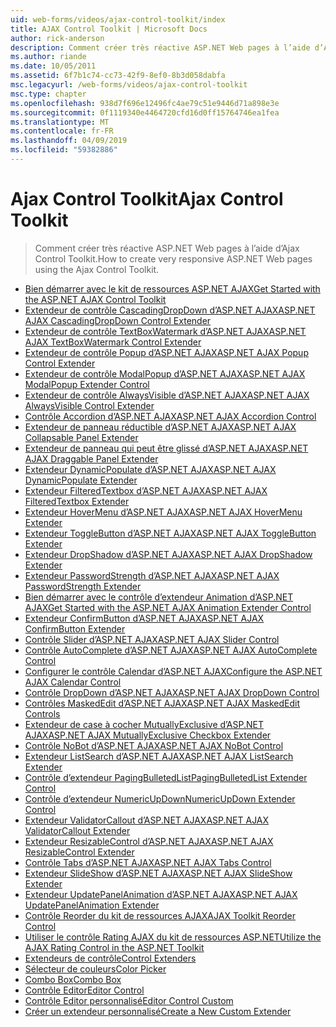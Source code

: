```yaml
---
uid: web-forms/videos/ajax-control-toolkit/index
title: AJAX Control Toolkit | Microsoft Docs
author: rick-anderson
description: Comment créer très réactive ASP.NET Web pages à l’aide d’Ajax Control Toolkit.
ms.author: riande
ms.date: 10/05/2011
ms.assetid: 6f7b1c74-cc73-42f9-8ef0-8b3d058dabfa
msc.legacyurl: /web-forms/videos/ajax-control-toolkit
msc.type: chapter
ms.openlocfilehash: 938d7f696e12496fc4ae79c51e9446d71a898e3e
ms.sourcegitcommit: 0f1119340e4464720cfd16d0ff15764746ea1fea
ms.translationtype: MT
ms.contentlocale: fr-FR
ms.lasthandoff: 04/09/2019
ms.locfileid: "59382886"
---
```

# <a name="ajax-control-toolkit"></a><span data-ttu-id="a1d1b-103">Ajax Control Toolkit</span><span class="sxs-lookup"><span data-stu-id="a1d1b-103">Ajax Control Toolkit</span></span>

> <span data-ttu-id="a1d1b-104">Comment créer très réactive ASP.NET Web pages à l’aide d’Ajax Control Toolkit.</span><span class="sxs-lookup"><span data-stu-id="a1d1b-104">How to create very responsive ASP.NET Web pages using the Ajax Control Toolkit.</span></span>


- [<span data-ttu-id="a1d1b-105">Bien démarrer avec le kit de ressources ASP.NET AJAX</span><span class="sxs-lookup"><span data-stu-id="a1d1b-105">Get Started with the ASP.NET AJAX Control Toolkit</span></span>](how-do-i-get-started-with-the-aspnet-ajax-control-toolkit.md)
- [<span data-ttu-id="a1d1b-106">Extendeur de contrôle CascadingDropDown d’ASP.NET AJAX</span><span class="sxs-lookup"><span data-stu-id="a1d1b-106">ASP.NET AJAX CascadingDropDown Control Extender</span></span>](how-do-i-use-the-aspnet-ajax-cascadingdropdown-control-extender.md)
- [<span data-ttu-id="a1d1b-107">Extendeur de contrôle TextBoxWatermark d’ASP.NET AJAX</span><span class="sxs-lookup"><span data-stu-id="a1d1b-107">ASP.NET AJAX TextBoxWatermark Control Extender</span></span>](how-do-i-use-the-aspnet-ajax-textboxwatermark-control-extender.md)
- [<span data-ttu-id="a1d1b-108">Extendeur de contrôle Popup d’ASP.NET AJAX</span><span class="sxs-lookup"><span data-stu-id="a1d1b-108">ASP.NET AJAX Popup Control Extender</span></span>](how-do-i-use-the-aspnet-ajax-popup-control-extender.md)
- [<span data-ttu-id="a1d1b-109">Extendeur de contrôle ModalPopup d’ASP.NET AJAX</span><span class="sxs-lookup"><span data-stu-id="a1d1b-109">ASP.NET AJAX ModalPopup Extender Control</span></span>](how-do-i-use-the-aspnet-ajax-modalpopup-extender-control.md)
- [<span data-ttu-id="a1d1b-110">Extendeur de contrôle AlwaysVisible d’ASP.NET AJAX</span><span class="sxs-lookup"><span data-stu-id="a1d1b-110">ASP.NET AJAX AlwaysVisible Control Extender</span></span>](how-do-i-use-the-aspnet-ajax-alwaysvisible-control-extender.md)
- [<span data-ttu-id="a1d1b-111">Contrôle Accordion d’ASP.NET AJAX</span><span class="sxs-lookup"><span data-stu-id="a1d1b-111">ASP.NET AJAX Accordion Control</span></span>](how-do-i-use-the-aspnet-ajax-accordion-control.md)
- [<span data-ttu-id="a1d1b-112">Extendeur de panneau réductible d’ASP.NET AJAX</span><span class="sxs-lookup"><span data-stu-id="a1d1b-112">ASP.NET AJAX Collapsable Panel Extender</span></span>](how-do-i-use-the-aspnet-ajax-collapsable-panel-extender.md)
- [<span data-ttu-id="a1d1b-113">Extendeur de panneau qui peut être glissé d’ASP.NET AJAX</span><span class="sxs-lookup"><span data-stu-id="a1d1b-113">ASP.NET AJAX Draggable Panel Extender</span></span>](how-do-i-use-the-aspnet-ajax-draggable-panel-extender.md)
- [<span data-ttu-id="a1d1b-114">Extendeur DynamicPopulate d’ASP.NET AJAX</span><span class="sxs-lookup"><span data-stu-id="a1d1b-114">ASP.NET AJAX DynamicPopulate Extender</span></span>](how-do-i-use-the-aspnet-ajax-dynamicpopulate-extender.md)
- [<span data-ttu-id="a1d1b-115">Extendeur FilteredTextbox d’ASP.NET AJAX</span><span class="sxs-lookup"><span data-stu-id="a1d1b-115">ASP.NET AJAX FilteredTextbox Extender</span></span>](how-do-i-use-the-aspnet-ajax-filteredtextbox-extender.md)
- [<span data-ttu-id="a1d1b-116">Extendeur HoverMenu d’ASP.NET AJAX</span><span class="sxs-lookup"><span data-stu-id="a1d1b-116">ASP.NET AJAX HoverMenu Extender</span></span>](how-do-i-use-the-aspnet-ajax-hovermenu-extender.md)
- [<span data-ttu-id="a1d1b-117">Extendeur ToggleButton d’ASP.NET AJAX</span><span class="sxs-lookup"><span data-stu-id="a1d1b-117">ASP.NET AJAX ToggleButton Extender</span></span>](how-do-i-use-the-aspnet-ajax-togglebutton-extender.md)
- [<span data-ttu-id="a1d1b-118">Extendeur DropShadow d’ASP.NET AJAX</span><span class="sxs-lookup"><span data-stu-id="a1d1b-118">ASP.NET AJAX DropShadow Extender</span></span>](how-do-i-use-the-aspnet-ajax-dropshadow-extender.md)
- [<span data-ttu-id="a1d1b-119">Extendeur PasswordStrength d’ASP.NET AJAX</span><span class="sxs-lookup"><span data-stu-id="a1d1b-119">ASP.NET AJAX PasswordStrength Extender</span></span>](how-do-i-use-the-aspnet-ajax-passwordstrength-extender.md)
- [<span data-ttu-id="a1d1b-120">Bien démarrer avec le contrôle d’extendeur Animation d’ASP.NET AJAX</span><span class="sxs-lookup"><span data-stu-id="a1d1b-120">Get Started with the ASP.NET AJAX Animation Extender Control</span></span>](how-do-i-get-started-with-the-aspnet-ajax-animation-extender-control.md)
- [<span data-ttu-id="a1d1b-121">Extendeur ConfirmButton d’ASP.NET AJAX</span><span class="sxs-lookup"><span data-stu-id="a1d1b-121">ASP.NET AJAX ConfirmButton Extender</span></span>](how-do-i-use-the-aspnet-ajax-confirmbutton-extender.md)
- [<span data-ttu-id="a1d1b-122">Contrôle Slider d’ASP.NET AJAX</span><span class="sxs-lookup"><span data-stu-id="a1d1b-122">ASP.NET AJAX Slider Control</span></span>](how-do-i-use-the-aspnet-ajax-slider-control.md)
- [<span data-ttu-id="a1d1b-123">Contrôle AutoComplete d’ASP.NET AJAX</span><span class="sxs-lookup"><span data-stu-id="a1d1b-123">ASP.NET AJAX AutoComplete Control</span></span>](how-do-i-use-the-aspnet-ajax-autocomplete-control.md)
- [<span data-ttu-id="a1d1b-124">Configurer le contrôle Calendar d’ASP.NET AJAX</span><span class="sxs-lookup"><span data-stu-id="a1d1b-124">Configure the ASP.NET AJAX Calendar Control</span></span>](how-do-i-configure-the-aspnet-ajax-calendar-control.md)
- [<span data-ttu-id="a1d1b-125">Contrôle DropDown d’ASP.NET AJAX</span><span class="sxs-lookup"><span data-stu-id="a1d1b-125">ASP.NET AJAX DropDown Control</span></span>](how-do-i-use-the-aspnet-ajax-dropdown-control.md)
- [<span data-ttu-id="a1d1b-126">Contrôles MaskedEdit d’ASP.NET AJAX</span><span class="sxs-lookup"><span data-stu-id="a1d1b-126">ASP.NET AJAX MaskedEdit Controls</span></span>](how-do-i-use-the-aspnet-ajax-maskededit-controls.md)
- [<span data-ttu-id="a1d1b-127">Extendeur de case à cocher MutuallyExclusive d’ASP.NET AJAX</span><span class="sxs-lookup"><span data-stu-id="a1d1b-127">ASP.NET AJAX MutuallyExclusive Checkbox Extender</span></span>](how-do-i-use-the-aspnet-ajax-mutuallyexclusive-checkbox-extender.md)
- [<span data-ttu-id="a1d1b-128">Contrôle NoBot d’ASP.NET AJAX</span><span class="sxs-lookup"><span data-stu-id="a1d1b-128">ASP.NET AJAX NoBot Control</span></span>](how-do-i-use-the-aspnet-ajax-nobot-control.md)
- [<span data-ttu-id="a1d1b-129">Extendeur ListSearch d’ASP.NET AJAX</span><span class="sxs-lookup"><span data-stu-id="a1d1b-129">ASP.NET AJAX ListSearch Extender</span></span>](how-do-i-use-the-aspnet-ajax-listsearch-extender.md)
- [<span data-ttu-id="a1d1b-130">Contrôle d’extendeur PagingBulletedList</span><span class="sxs-lookup"><span data-stu-id="a1d1b-130">PagingBulletedList Extender Control</span></span>](how-do-i-use-the-pagingbulletedlist-extender-control.md)
- [<span data-ttu-id="a1d1b-131">Contrôle d’extendeur NumericUpDown</span><span class="sxs-lookup"><span data-stu-id="a1d1b-131">NumericUpDown Extender Control</span></span>](how-do-i-use-the-numericupdown-extender-control.md)
- [<span data-ttu-id="a1d1b-132">Extendeur ValidatorCallout d’ASP.NET AJAX</span><span class="sxs-lookup"><span data-stu-id="a1d1b-132">ASP.NET AJAX ValidatorCallout Extender</span></span>](how-do-i-use-the-aspnet-ajax-validatorcallout-extender.md)
- [<span data-ttu-id="a1d1b-133">Extendeur ResizableControl d’ASP.NET AJAX</span><span class="sxs-lookup"><span data-stu-id="a1d1b-133">ASP.NET AJAX ResizableControl Extender</span></span>](how-do-i-use-the-aspnet-ajax-resizablecontrol-extender.md)
- [<span data-ttu-id="a1d1b-134">Contrôle Tabs d’ASP.NET AJAX</span><span class="sxs-lookup"><span data-stu-id="a1d1b-134">ASP.NET AJAX Tabs Control</span></span>](how-do-i-use-the-aspnet-ajax-tabs-control.md)
- [<span data-ttu-id="a1d1b-135">Extendeur SlideShow d’ASP.NET AJAX</span><span class="sxs-lookup"><span data-stu-id="a1d1b-135">ASP.NET AJAX SlideShow Extender</span></span>](how-do-i-use-the-aspnet-ajax-slideshow-extender.md)
- [<span data-ttu-id="a1d1b-136">Extendeur UpdatePanelAnimation d’ASP.NET AJAX</span><span class="sxs-lookup"><span data-stu-id="a1d1b-136">ASP.NET AJAX UpdatePanelAnimation Extender</span></span>](how-do-i-use-the-aspnet-ajax-updatepanelanimation-extender.md)
- [<span data-ttu-id="a1d1b-137">Contrôle Reorder du kit de ressources AJAX</span><span class="sxs-lookup"><span data-stu-id="a1d1b-137">AJAX Toolkit Reorder Control</span></span>](how-do-i-the-ajax-toolkit-reorder-control.md)
- [<span data-ttu-id="a1d1b-138">Utiliser le contrôle Rating AJAX du kit de ressources ASP.NET</span><span class="sxs-lookup"><span data-stu-id="a1d1b-138">Utilize the AJAX Rating Control in the ASP.NET Toolkit</span></span>](utilize-the-ajax-rating-control-in-the-aspnet-toolkit.md)
- [<span data-ttu-id="a1d1b-139">Extendeurs de contrôle</span><span class="sxs-lookup"><span data-stu-id="a1d1b-139">Control Extenders</span></span>](control-extenders.md)
- [<span data-ttu-id="a1d1b-140">Sélecteur de couleurs</span><span class="sxs-lookup"><span data-stu-id="a1d1b-140">Color Picker</span></span>](color-picker.md)
- [<span data-ttu-id="a1d1b-141">Combo Box</span><span class="sxs-lookup"><span data-stu-id="a1d1b-141">Combo Box</span></span>](combo-box.md)
- [<span data-ttu-id="a1d1b-142">Contrôle Editor</span><span class="sxs-lookup"><span data-stu-id="a1d1b-142">Editor Control</span></span>](editor-control.md)
- [<span data-ttu-id="a1d1b-143">Contrôle Editor personnalisé</span><span class="sxs-lookup"><span data-stu-id="a1d1b-143">Editor Control Custom</span></span>](editor-control-custom.md)
- [<span data-ttu-id="a1d1b-144">Créer un extendeur personnalisé</span><span class="sxs-lookup"><span data-stu-id="a1d1b-144">Create a New Custom Extender</span></span>](create-a-new-custom-extender.md)
